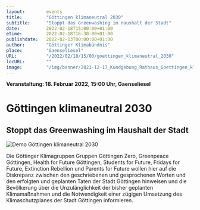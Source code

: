 ```yaml
---
layout:        events
title:         "Göttingen klimaneutral 2030"
subtitle:      "Stoppt das Greenwashing im Haushalt der Stadt"
date:          2022-02-18T15:00:00+01:00
etime:         2022-02-18T16:30:00+01:00
publishdate:   2022-02-13T00:00:00+01:00
author:        "Göttinger Klimabündnis"
place:         "Gaenseliesel"
URL:           "/2022/02/18/15/00/goettingen_klimaneutral_2030"
locURL:        ""
image:         "/img/banner/2021-12-17_Kundgebung_Rathaus_Goettingen_klimaneutral_2030.jpg"
---
```


**Veranstaltung: 18. Februar 2022, 15:00 Uhr, Gaenseliesel**

Göttingen klimaneutral 2030
===========

Stoppt das Greenwashing im Haushalt der Stadt
-----------

![Demo Göttingen klimaneutral 2030](/img/event/2022-02-13-GöKB_PM_Klimineutral2030.png)

Die Göttinger Klimagruppen Gruppen Göttingen Zero, Greenpeace Göttingen, Health for Future Göttingen, Students for Future, Fridays for Future, Extinction Rebellion und Parents for Future wollen 
hier auf die Diskrepanz zwischen den geschriebenen und gesprochenen Worten und den erfolgten und geplanten Taten
der Stadt Göttingen hinweisen und die Bevölkerung über die Unzulänglichkeit der bisher geplanten Klimamaßnahmen und die Notwendigkeit einer zügigen Umsetzung des Klimaschutzplanes der Stadt Göttingen informieren.

